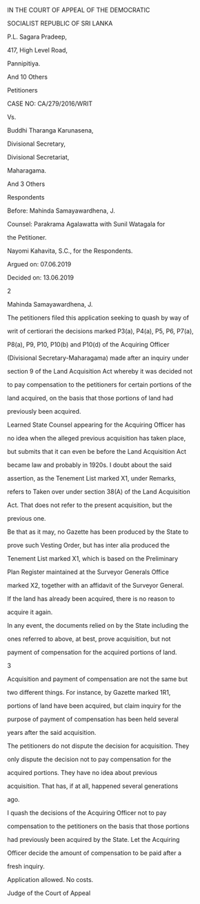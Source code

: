 IN THE COURT OF APPEAL OF THE DEMOCRATIC

SOCIALIST REPUBLIC OF SRI LANKA

P.L. Sagara Pradeep,

417, High Level Road,

Pannipitiya.

And 10 Others

Petitioners

CASE NO: CA/279/2016/WRIT

Vs.

Buddhi Tharanga Karunasena,

Divisional Secretary,

Divisional Secretariat,

Maharagama.

And 3 Others

Respondents

Before: Mahinda Samayawardhena, J.

Counsel: Parakrama Agalawatta with Sunil Watagala for

the Petitioner.

Nayomi Kahavita, S.C., for the Respondents.

Argued on: 07.06.2019

Decided on: 13.06.2019

2

Mahinda Samayawardhena, J.

The petitioners filed this application seeking to quash by way of

writ of certiorari the decisions marked P3(a), P4(a), P5, P6, P7(a),

P8(a), P9, P10, P10(b) and P10(d) of the Acquiring Officer

(Divisional Secretary-Maharagama) made after an inquiry under

section 9 of the Land Acquisition Act whereby it was decided not

to pay compensation to the petitioners for certain portions of the

land acquired, on the basis that those portions of land had

previously been acquired.

Learned State Counsel appearing for the Acquiring Officer has

no idea when the alleged previous acquisition has taken place,

but submits that it can even be before the Land Acquisition Act

became law and probably in 1920s. I doubt about the said

assertion, as the Tenement List marked X1, under Remarks,

refers to Taken over under section 38(A) of the Land Acquisition

Act. That does not refer to the present acquisition, but the

previous one.

Be that as it may, no Gazette has been produced by the State to

prove such Vesting Order, but has inter alia produced the

Tenement List marked X1, which is based on the Preliminary

Plan Register maintained at the Surveyor Generals Office

marked X2, together with an affidavit of the Surveyor General.

If the land has already been acquired, there is no reason to

acquire it again.

In any event, the documents relied on by the State including the

ones referred to above, at best, prove acquisition, but not

payment of compensation for the acquired portions of land.

3

Acquisition and payment of compensation are not the same but

two different things. For instance, by Gazette marked 1R1,

portions of land have been acquired, but claim inquiry for the

purpose of payment of compensation has been held several

years after the said acquisition.

The petitioners do not dispute the decision for acquisition. They

only dispute the decision not to pay compensation for the

acquired portions. They have no idea about previous

acquisition. That has, if at all, happened several generations

ago.

I quash the decisions of the Acquiring Officer not to pay

compensation to the petitioners on the basis that those portions

had previously been acquired by the State. Let the Acquiring

Officer decide the amount of compensation to be paid after a

fresh inquiry.

Application allowed. No costs.

Judge of the Court of Appeal